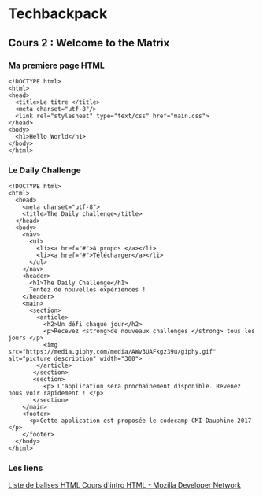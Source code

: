 # Techbackpack

## Cours 2 : Welcome to the Matrix

### Ma premiere page HTML

```
<!DOCTYPE html>
<html>
<head>
  <title>Le titre </title>
  <meta charset="utf-8"/>
  <link rel="stylesheet" type="text/css" href="main.css">
</head>
<body>
  <h1>Hello World</h1>
</body>
</html>
```

### Le Daily Challenge

```
<!DOCTYPE html>
<html>
  <head>
    <meta charset="utf-8">
    <title>The Daily challenge</title>
  </head>
  <body>
    <nav>
      <ul>
        <li><a href="#">A propos </a></li>
        <li><a href="#">Télécharger</a></li>
      </ul>
    </nav>
    <header>
      <h1>The Daily Challenge</h1>
      Tentez de nouvelles expériences !
    </header>
    <main>
      <section>
        <article>
          <h2>Un défi chaque jour</h2>
          <p>Recevez <strong>de nouveaux challenges </strong> tous les jours </p>
          <img src="https://media.giphy.com/media/AWv3UAFkgz39u/giphy.gif" alt="picture description" width="300">
        </article>
       </section>
       <section>
          <p> L'application sera prochainement disponible. Revenez nous voir rapidement ! </p>
       </section>
    </main>
    <footer>
      <p>Cette application est proposée le codecamp CMI Dauphine 2017 </p>
    </footer>
  </body>
</html>
```

### Les liens

[Liste de balises HTML ](http://41mag.fr/liste-des-balises-html5)
[Cours d'intro HTML -  Mozilla Developer Network  ](https://developer.mozilla.org/fr/Apprendre/HTML/Balises_HTML)





